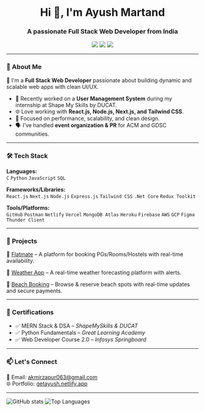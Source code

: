 <h1 align="center">Hi 👋, I'm Ayush Martand</h1>
<h3 align="center">A passionate Full Stack Web Developer from India</h3>

<p align="center">
  <a href="https://getayush.netlify.app" target="_blank"><img src="https://img.shields.io/badge/Portfolio-getayush.netlify.app-orange?style=flat-square&logo=netlify"></a>
  <a href="mailto:akmirzapur063@gmail.com"><img src="https://img.shields.io/badge/Gmail-akmirzapur063@gmail.com-red?style=flat-square&logo=gmail"></a>
  <a href="https://linkedin.com/in/ayush-martand-01729625b" target="_blank"><img src="https://img.shields.io/badge/LinkedIn-Ayush Martand-blue?style=flat-square&logo=linkedin"></a>
</p>

---

### 🚀 About Me

🎯 I'm a **Full Stack Web Developer** passionate about building dynamic and scalable web apps with clean UI/UX.

- 🔭 Recently worked on a **User Management System** during my internship at Shape My Skills by DUCAT.
- 🌐 Love working with **React.js, Node.js, Next.js, and Tailwind CSS**.
- 🧠 Focused on performance, scalability, and clean design.
- 🗣️ I’ve handled **event organization & PR** for ACM and GDSC communities.

---

### 🛠️ Tech Stack

**Languages:**  
`C` `Python` `JavaScript` `SQL`  

**Frameworks/Libraries:**  
`React.js` `Next.js` `Node.js` `Express.js` `Tailwind CSS` `.Net Core` `Redux Toolkit`  

**Tools/Platforms:**  
`GitHub` `Postman` `Netlify` `Vercel` `MongoDB Atlas` `Heroku` `Firebase` `AWS` `GCP` `Figma` `Thunder Client`  

---

### 🧩 Projects

🔹 [Flatmate](https://flatmate.netlify.app) – A platform for booking PGs/Rooms/Hostels with real-time availability.

🔹 [Weather App](https://weather-ten-blush.vercel.app) – A real-time weather forecasting platform with alerts.

🔹 [Beach Booking](https://beach-main.vercel.app) – Browse & reserve beach spots with real-time updates and secure payments.

---

### 🏅 Certifications

- ✅ MERN Stack & DSA – *ShapeMySkills & DUCAT*
- ✅ Python Fundamentals – *Great Learning Academy*
- ✅ Web Developer Course 2.0 – *Infosys Springboard*

---

### 📫 Let's Connect

📧 Email: akmirzapur063@gmail.com  
🌐 Portfolio: [getayush.netlify.app](https://getayush.netlify.app)

---

![GitHub stats](https://github-readme-stats.vercel.app/api?username=Ayush-AK063&show_icons=true&theme=radical)
![Top Languages](https://github-readme-stats.vercel.app/api/top-langs/?username=Ayush-AK063&layout=compact&theme=radical)

